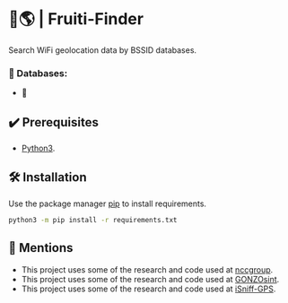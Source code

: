 
# 🍎🌎 | Fruiti-Finder  
Search WiFi geolocation data by BSSID databases.

### 💾 Databases:
- 🍎


## ✔️ Prerequisites
- [Python3](https://www.python.org/download/releases/3.0/).


## 🛠️ Installation

Use the package manager [pip](https://pip.pypa.io/en/stable/) to install requirements.

```bash
python3 -m pip install -r requirements.txt
```


## 📢 Mentions
- This project uses some of the research and code used at [nccgroup](https://github.com/nccgroup/blackboxprotobuf).
- This project uses some of the research and code used at [GONZOsint](https://github.com/GONZOsint/geowifi).
- This project uses some of the research and code used at [iSniff-GPS](https://github.com/hubert3/iSniff-GPS).
